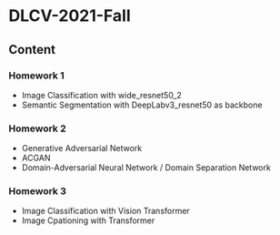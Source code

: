 # DLCV-2021-Fall

## Content

### Homework 1 
* Image Classification with wide_resnet50_2
* Semantic Segmentation with DeepLabv3_resnet50 as backbone

### Homework 2
* Generative Adversarial Network
* ACGAN
* Domain-Adversarial Neural Network / Domain Separation Network

### Homework 3
* Image Classification with Vision Transformer
* Image Cpationing with Transformer
